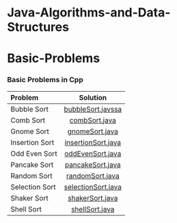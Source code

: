 # Java-Algorithms-and-Data-Structures

# Basic-Problems

### Basic Problems in Cpp
| Problem | Solution |
| :------------ | :----------: |
| Bubble Sort | [bubbleSort.javssa](bubbleSort.java)|
| Comb Sort | [combSort.java](combSort.java)|
| Gnome Sort | [gnomeSort.java](gnomeSort.java)|
| Insertion Sort | [insertionSort.java](insertionSort.java)|
| Odd Even Sort | [oddEvenSort.java](oddEvenSort.java)|
| Pancake Sort | [pancakeSort.java](pancakeSort.java)|
| Random Sort | [randomSort.java](randomSort.java)| 
| Selection Sort| [selectionSort.java](selectionSort.java)| 
| Shaker Sort | [shakerSort.java](shakerSort.java)| 
| Shell Sort | [shellSort.java](shellSort.java)| 
